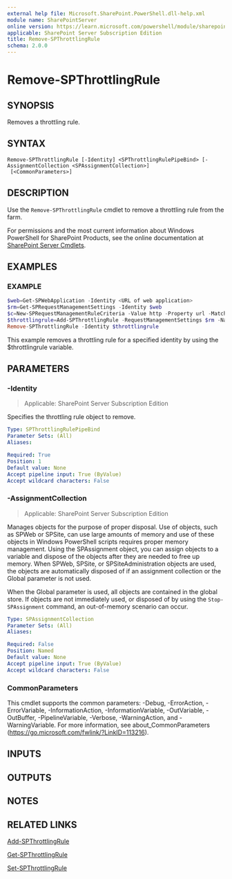 ```yaml
---
external help file: Microsoft.SharePoint.PowerShell.dll-help.xml
module name: SharePointServer
online version: https://learn.microsoft.com/powershell/module/sharepoint-server/remove-spthrottlingrule
applicable: SharePoint Server Subscription Edition
title: Remove-SPThrottlingRule
schema: 2.0.0
---
```


# Remove-SPThrottlingRule

## SYNOPSIS
Removes a throttling rule.

## SYNTAX

```
Remove-SPThrottlingRule [-Identity] <SPThrottlingRulePipeBind> [-AssignmentCollection <SPAssignmentCollection>]
 [<CommonParameters>]
```

## DESCRIPTION
Use the `Remove-SPThrottlingRule` cmdlet to remove a throttling rule from the farm.

For permissions and the most current information about Windows PowerShell for SharePoint Products, see the online documentation at [SharePoint Server Cmdlets](https://learn.microsoft.com/powershell/sharepoint/sharepoint-server/sharepoint-server-cmdlets).

## EXAMPLES

### EXAMPLE
```powershell
$web=Get-SPWebApplication -Identity <URL of web application>
$rm=Get-SPRequestManagementSettings -Identity $web
$c=New-SPRequestManagementRuleCriteria -Value http -Property url -MatchType startswith -CaseSensitive $false
$throttlingrule=Add-SPThrottlingRule -RequestManagementSettings $rm -Name <Rule Name> -Criteria $c -Threshold 4
Remove-SPThrottlingRule -Identity $throttlingrule
```

This example removes a throttling rule for a specified identity by using the $throttlingrule variable.

## PARAMETERS

### -Identity

> Applicable: SharePoint Server Subscription Edition

Specifies the throttling rule object to remove.

```yaml
Type: SPThrottlingRulePipeBind
Parameter Sets: (All)
Aliases:

Required: True
Position: 1
Default value: None
Accept pipeline input: True (ByValue)
Accept wildcard characters: False
```

### -AssignmentCollection

> Applicable: SharePoint Server Subscription Edition

Manages objects for the purpose of proper disposal.
Use of objects, such as SPWeb or SPSite, can use large amounts of memory and use of these objects in Windows PowerShell scripts requires proper memory management.
Using the SPAssignment object, you can assign objects to a variable and dispose of the objects after they are needed to free up memory.
When SPWeb, SPSite, or SPSiteAdministration objects are used, the objects are automatically disposed of if an assignment collection or the Global parameter is not used.

When the Global parameter is used, all objects are contained in the global store.
If objects are not immediately used, or disposed of by using the `Stop-SPAssignment` command, an out-of-memory scenario can occur.

```yaml
Type: SPAssignmentCollection
Parameter Sets: (All)
Aliases:

Required: False
Position: Named
Default value: None
Accept pipeline input: True (ByValue)
Accept wildcard characters: False
```

### CommonParameters
This cmdlet supports the common parameters: -Debug, -ErrorAction, -ErrorVariable, -InformationAction, -InformationVariable, -OutVariable, -OutBuffer, -PipelineVariable, -Verbose, -WarningAction, and -WarningVariable. For more information, see about_CommonParameters (https://go.microsoft.com/fwlink/?LinkID=113216).

## INPUTS

## OUTPUTS

## NOTES

## RELATED LINKS

[Add-SPThrottlingRule](Add-SPThrottlingRule.md)

[Get-SPThrottlingRule](Get-SPThrottlingRule.md)

[Set-SPThrottlingRule](Set-SPThrottlingRule.md)
